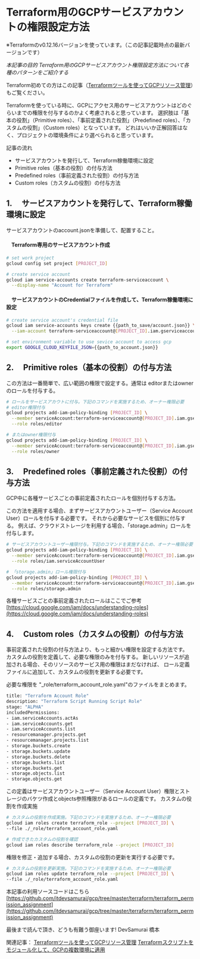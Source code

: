 # Terraform用のGCPサービスアカウントの権限設定方法
※Terraformのv0.12.16バージョンを使っています。（この記事記載時点の最新バージョンです）

*本記事の目的
Terraform用のGCPサービスアカウント権限設定方法について各種のパターンをご紹介する*

Terraform初めての方はこの記事（[Terraformツールを使ってGCPリソース管理](https://qiita.com/devs_hd/items/6a715fedf5462af420f2)）もご覧ください。

Terraformを使っている時に、GCPにアクセス用のサービスアカウントはどのぐらいまでの権限を付与するのかよく考慮されると思っています。
選択肢は「基本の役割」（Primitive roles）、「事前定義された役割」（Predefined roles）、「カスタムの役割」（Custom roles）となっています。
どれはいいか正解回答はなく、プロジェクトの環境条件により選べられると思っています。


記事の流れ

- サービスアカウントを発行して、Terraform稼働環境に設定
- Primitive roles（基本の役割）の付与方法
- Predefined roles（事前定義された役割）の付与方法
- Custom roles（カスタムの役割）の付与方法


## 1. 　サービスアカウントを発行して、Terraform稼働環境に設定
サービスアカウントのaccount.jsonを準備して、配置すること。

#### 　Terraform専用のサービスアカウント作成
```sh
# set work project
gcloud config set project [PROJECT_ID]

# create service account
gcloud iam service-accounts create terraform-serviceaccount \
  --display-name "Account for Terraform"
```

#### 　サービスアカウントのCredentialファイルを作成して、Terraform稼働環境に設定
```sh
# create service account's credential file
gcloud iam service-accounts keys create {{path_to_save/account.json}} \
  --iam-account terraform-serviceaccount@[PROJECT_ID].iam.gserviceaccount.com

# set environment variable to use sevice account to access gcp
export GOOGLE_CLOUD_KEYFILE_JSON={{path_to_account.json}}
```


## 2. 　Primitive roles（基本の役割）の付与方法
この方法は一番簡単で、広い範囲の権限で設定する。通常は editorまたはownerのロールを付与する。

```sh
# ロールをサービスアカウトに付与。下記のコマンドを実施するため、オーナー権限必要
# editor権限付与
gcloud projects add-iam-policy-binding [PROJECT_ID] \
  --member serviceAccount:terraform-serviceaccount@[PROJECT_ID].iam.gserviceaccount.com \
  --role roles/editor

# またはowner権限付与
gcloud projects add-iam-policy-binding [PROJECT_ID] \
  --member serviceAccount:terraform-serviceaccount@[PROJECT_ID].iam.gserviceaccount.com \
  --role roles/owner
```

## 3. 　Predefined roles（事前定義された役割）の付与方法
GCP中に各種サービスごとの事前定義されたロールを個別付与する方法。

この方法を適用する場合、まずサービスアカウントユーザー（Service Account User）ロールを付与する必要です。
それから必要なサービスを個別に付与する。
例えば、クラウドストレージを利用する場合、「storage.admin」ロールを付与します。

```sh
# サービスアカウントユーザー権限付与。下記のコマンドを実施するため、オーナー権限必要
gcloud projects add-iam-policy-binding [PROJECT_ID] \
  --member serviceAccount:terraform-serviceaccount@[PROJECT_ID].iam.gserviceaccount.com \
  --role roles/iam.serviceAccountUser

# 「storage.admin」ロール権限付与
gcloud projects add-iam-policy-binding [PROJECT_ID] \
  --member serviceAccount:terraform-serviceaccount@[PROJECT_ID].iam.gserviceaccount.com \
  --role roles/storage.admin
```

各種サービスごとの事前定義されたロールはここでご参考
[https://cloud.google.com/iam/docs/understanding-roles](https://cloud.google.com/iam/docs/understanding-roles)


## 4. 　Custom roles（カスタムの役割）の付与方法
事前定義された役割の付与方法より、もっと細かい権限を設定する方法です。
カスタムの役割を定義して、必要な権限のみを付与する。
新しいリソースが追加される場合、そのリソースのサービス用の権限はまだなければ、
ロール定義ファイルに追加して、カスタムの役割を更新する必要です。

必要な権限を "_role/terraform_account_role.yaml"のファイルをまとめます。

```sh
title: "Terraform Account Role"
description: "Terraform Script Running Script Role"
stage: "ALPHA"
includedPermissions:
- iam.serviceAccounts.actAs
- iam.serviceAccounts.get
- iam.serviceAccounts.list
- resourcemanager.projects.get
- resourcemanager.projects.list
- storage.buckets.create
- storage.buckets.update
- storage.buckets.delete
- storage.buckets.list
- storage.buckets.get
- storage.objects.list
- storage.objects.get
```

この定義はサービスアカウントユーザー（Service Account User）権限とストレージのバケツ作成とobjects参照権限があるロールの定義です。
カスタムの役割を作成実施

```sh
# カスタムの役割を作成実施。下記のコマンドを実施するため、オーナー権限必要
gcloud iam roles create terraform_role --project [PROJECT_ID] \
--file ./_role/terraform_account_role.yaml

# 作成できたカスタムの役割を確認
gcloud iam roles describe terraform_role --project [PROJECT_ID]
```


権限を修正・追加する場合、カスタムの役割の更新を実行する必要です。

```sh
# カスタムの役割を更新実施。下記のコマンドを実施するため、オーナー権限必要
gcloud iam roles update terraform_role --project [PROJECT_ID] \
--file ./_role/terraform_account_role.yaml
```

    

本記事の利用ソースコードはこちら
[https://github.com/itdevsamurai/gcp/tree/master/terraform/terraform_permission_assignment](https://github.com/itdevsamurai/gcp/tree/master/terraform/terraform_permission_assignment)


最後まで読んで頂き、どうも有難う御座います!
DevSamurai 橋本


関連記事：
[Terraformツールを使ってGCPリソース管理](https://qiita.com/devs_hd/items/6a715fedf5462af420f2)
[Terraformスクリプトをモジュール化して、GCPの複数環境に適用](https://qiita.com/devs_hd/items/491b72dec2d4c077d977)
